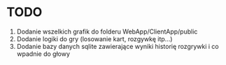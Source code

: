 # TODO 
1. Dodanie wszelkich grafik  do folderu WebApp/ClientApp/public
1. Dodanie logiki do gry (losowanie kart, rozgywkę itp...)
1. Dodanie bazy danych sqlite zawierające wyniki historię rozgrywki i co wpadnie do głowy